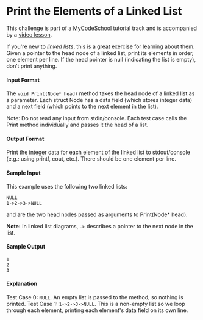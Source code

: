 # Print the Elements of a Linked List

This challenge is part of a [MyCodeSchool](https://www.youtube.com/user/mycodeschool) tutorial track and is accompanied by a [video lesson](https://www.youtube.com/embed/vcQIFT79_50?theme=light).

If you're new to *linked lists*, this is a great exercise for learning about them. Given a pointer to the head node of a linked list, print its elements in order, one element per line. If the head pointer is null (indicating the list is empty), don’t print anything.

#### Input Format
The `void Print(Node* head)` method takes the head node of a linked list as a parameter. Each struct Node has a data field (which stores integer data) and a next field (which points to the next element in the list).

Note: Do not read any input from stdin/console. Each test case calls the Print method individually and passes it the head of a list.

#### Output Format
Print the integer data for each element of the linked list to stdout/console (e.g.: using printf, cout, etc.). There should be one element per line.

#### Sample Input
This example uses the following two linked lists:
```
NULL  
1->2->3->NULL
```
 and  are the two head nodes passed as arguments to Print(Node* head).

__Note:__ In linked list diagrams, `->` describes a pointer to the next node in the list.

#### Sample Output
```
1
2
3
````
#### Explanation
Test Case 0: `NULL`. An empty list is passed to the method, so nothing is printed. 
Test Case 1: `1->2->3->NULL`. This is a non-empty list so we loop through each element, printing each element's data field on its own line.